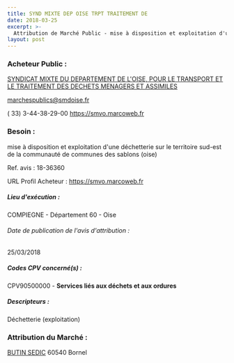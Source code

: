 ```yaml
---
title: SYND MIXTE DEP OISE TRPT TRAITEMENT DE
date: 2018-03-25
excerpt: >-
  Attribution de Marché Public - mise à disposition et exploitation d'une déchetterie sur le territoire sud-est de la communauté de communes des sablons (oise)
layout: post
---
```


### Acheteur Public : 
<a href="/acheteur-133/siren-200067619"> SYNDICAT MIXTE DU DEPARTEMENT DE L'OISE, POUR LE TRANSPORT ET LE TRAITEMENT DES DECHETS MENAGERS ET ASSIMILES</a><br/>



marchespublics@smdoise.fr

( 33) 3-44-38-29-00
https://smvo.marcoweb.fr
### Besoin :

mise à disposition et exploitation d'une déchetterie sur le territoire sud-est de la communauté de communes des sablons (oise)

Ref. avis : 18-36360

URL Profil Acheteur : https://smvo.marcoweb.fr

##### Lieu d'exécution :

COMPIEGNE - Département 60 - Oise

###### Date de publication de l'avis d'attribution : 
25/03/2018

##### Codes CPV concerné(s) :
CPV90500000 - **Services liés aux déchets et aux ordures** <br/>

##### Descripteurs :
Déchetterie (exploitation) <br/>

### Attribution du Marché :
<a href="/entreprise-573/siren-697180453"> BUTIN SEDIC</a>     60540 Bornel <br/>
